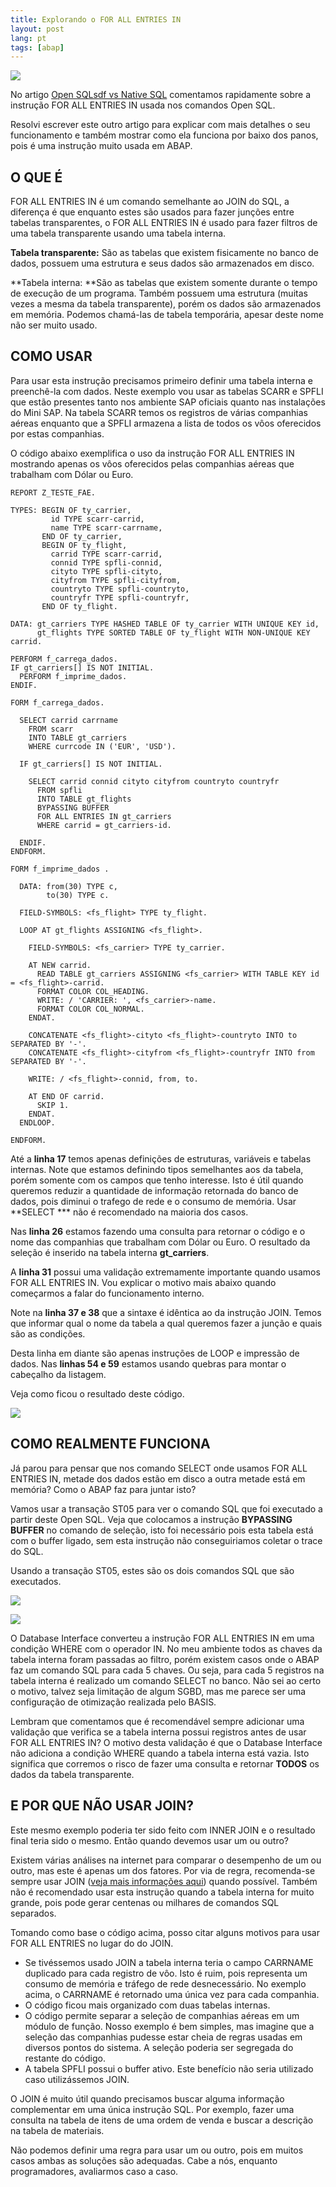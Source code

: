 ```yaml
---
title: Explorando o FOR ALL ENTRIES IN
layout: post
lang: pt
tags: [abap]
---
```

![](/public/images/2015/03/2014-05-05-20_57_24-Documentação-palavra-chave-ABAP.png)

No artigo [Open SQLsdf vs Native SQL](/2015/03/13/open-sql-vs-native-sql/) comentamos rapidamente sobre a instrução FOR ALL ENTRIES IN usada nos comandos Open SQL.

Resolvi escrever este outro artigo para explicar com mais detalhes o seu funcionamento e também mostrar como ela funciona por baixo dos panos, pois é uma instrução muito usada em ABAP.

## O QUE É

FOR ALL ENTRIES IN é um comando semelhante ao JOIN do SQL, a diferença é que enquanto estes são usados para fazer junções entre tabelas transparentes, o FOR ALL ENTRIES IN é usado para fazer filtros de uma tabela transparente usando uma tabela interna.

**Tabela transparente:** São as tabelas que existem fisicamente no banco de dados, possuem uma estrutura e seus dados são armazenados em disco.

**Tabela interna: **São as tabelas que existem somente durante o tempo de execução de um programa. Também possuem uma estrutura (muitas vezes a mesma da tabela transparente), porém os dados são armazenados em memória. Podemos chamá-las de tabela temporária, apesar deste nome não ser muito usado.

## COMO USAR

Para usar esta instrução precisamos primeiro definir uma tabela interna e preenchê-la com dados. Neste exemplo vou usar as tabelas SCARR e SPFLI que estão presentes tanto nos ambiente SAP oficiais quanto nas instalações do Mini SAP. Na tabela SCARR temos os registros de várias companhias aéreas enquanto que a SPFLI armazena a lista de todos os vôos oferecidos por estas companhias.

O código abaixo exemplifica o uso da instrução FOR ALL ENTRIES IN mostrando apenas os vôos oferecidos pelas companhias aéreas que trabalham com Dólar ou Euro.

~~~
REPORT Z_TESTE_FAE.

TYPES: BEGIN OF ty_carrier,
         id TYPE scarr-carrid,
         name TYPE scarr-carrname,
       END OF ty_carrier,
       BEGIN OF ty_flight,
         carrid TYPE scarr-carrid,
         connid TYPE spfli-connid,
         cityto TYPE spfli-cityto,
         cityfrom TYPE spfli-cityfrom,
         countryto TYPE spfli-countryto,
         countryfr TYPE spfli-countryfr,
       END OF ty_flight.

DATA: gt_carriers TYPE HASHED TABLE OF ty_carrier WITH UNIQUE KEY id,
      gt_flights TYPE SORTED TABLE OF ty_flight WITH NON-UNIQUE KEY carrid.

PERFORM f_carrega_dados.
IF gt_carriers[] IS NOT INITIAL.
  PERFORM f_imprime_dados.
ENDIF.

FORM f_carrega_dados.

  SELECT carrid carrname
    FROM scarr
    INTO TABLE gt_carriers
    WHERE currcode IN ('EUR', 'USD').

  IF gt_carriers[] IS NOT INITIAL.

    SELECT carrid connid cityto cityfrom countryto countryfr
      FROM spfli
      INTO TABLE gt_flights
      BYPASSING BUFFER
      FOR ALL ENTRIES IN gt_carriers
      WHERE carrid = gt_carriers-id.

  ENDIF.
ENDFORM.

FORM f_imprime_dados .

  DATA: from(30) TYPE c,
        to(30) TYPE c.

  FIELD-SYMBOLS: <fs_flight> TYPE ty_flight.

  LOOP AT gt_flights ASSIGNING <fs_flight>.

    FIELD-SYMBOLS: <fs_carrier> TYPE ty_carrier.

    AT NEW carrid.
      READ TABLE gt_carriers ASSIGNING <fs_carrier> WITH TABLE KEY id = <fs_flight>-carrid.
      FORMAT COLOR COL_HEADING.
      WRITE: / 'CARRIER: ', <fs_carrier>-name.
      FORMAT COLOR COL_NORMAL.
    ENDAT.

    CONCATENATE <fs_flight>-cityto <fs_flight>-countryto INTO to SEPARATED BY '-'.
    CONCATENATE <fs_flight>-cityfrom <fs_flight>-countryfr INTO from SEPARATED BY '-'.

    WRITE: / <fs_flight>-connid, from, to.

    AT END OF carrid.
      SKIP 1.
    ENDAT.
  ENDLOOP.

ENDFORM.
~~~

Até a **linha 17** temos apenas definições de estruturas, variáveis e tabelas internas. Note que estamos definindo tipos semelhantes aos da tabela, porém somente com os campos que tenho interesse. Isto é útil quando queremos reduzir a quantidade de informação retornada do banco de dados, pois diminui o trafego de rede e o consumo de memória. Usar **SELECT *** não é recomendado na maioria dos casos.

Nas **linha 26** estamos fazendo uma consulta para retornar o código e o nome das companhias que trabalham com Dólar ou Euro. O resultado da seleção é inserido na tabela interna **gt_carriers**.

A **linha 31** possui uma validação extremamente importante quando usamos FOR ALL ENTRIES IN. Vou explicar o motivo mais abaixo quando começarmos a falar do funcionamento interno.

Note na **linha 37 e 38** que a sintaxe é idêntica ao da instrução JOIN. Temos que informar qual o nome da tabela a qual queremos fazer a junção e quais são as condições.

Desta linha em diante são apenas instruções de LOOP e impressão de dados. Nas **linhas 54 e 59** estamos usando quebras para montar o cabeçalho da listagem.

Veja como ficou o resultado deste código.

![](/public/images/2015/03/exemplo-for-all-entries-in.png)

## COMO REALMENTE FUNCIONA

Já parou para pensar que nos comando SELECT onde usamos FOR ALL ENTRIES IN, metade dos dados estão em disco a outra metade está em memória? Como o ABAP faz para juntar isto?
  
Vamos usar a transação ST05 para ver o comando SQL que foi executado a partir deste Open SQL. Veja que colocamos a instrução **BYPASSING BUFFER** no comando de seleção, isto foi necessário pois esta tabela está com o buffer ligado, sem esta instrução não conseguiriamos coletar o trace do SQL.
  
Usando a transação ST05, estes são os dois comandos SQL que são executados.

![](/public/images/2015/03/sql-trace-1.png)

![](/public/images/2015/03/sql-trace-2.png)

O Database Interface converteu a instrução FOR ALL ENTRIES IN em uma condição WHERE com o operador IN. No meu ambiente todos as chaves da tabela interna foram passadas ao filtro, porém existem casos onde o ABAP faz um comando SQL para cada 5 chaves. Ou seja, para cada 5 registros na tabela interna é realizado um comando SELECT no banco. Não sei ao certo o motivo, talvez seja limitação de algum SGBD, mas me parece ser uma configuração de otimização realizada pelo BASIS.

Lembram que comentamos que é recomendável sempre adicionar uma validação que verifica se a tabela interna possui registros antes de usar FOR ALL ENTRIES IN? O motivo desta validação é que o Database Interface não adiciona a condição WHERE quando a tabela interna está vazia. Isto significa que corremos o risco de fazer uma consulta e retornar **TODOS** os dados da tabela transparente.

## E POR QUE NÃO USAR JOIN?

Este mesmo exemplo poderia ter sido feito com INNER JOIN e o resultado final teria sido o mesmo. Então quando devemos usar um ou outro?
  
Existem várias análises na internet para comparar o desempenho de um ou outro, mas este é apenas um dos fatores. Por via de regra, recomenda-se sempre usar JOIN ([veja mais informações aqui](http://scn.sap.com/thread/1174072)) quando possível. Também não é recomendado usar esta instrução quando a tabela interna for muito grande, pois pode gerar centenas ou milhares de comandos SQL separados.

Tomando como base o código acima, posso citar alguns motivos para usar FOR ALL ENTRIES no lugar do do JOIN.

  * Se tivéssemos usado JOIN a tabela interna teria o campo CARRNAME duplicado para cada registro de vôo. Isto é ruim, pois representa um consumo de memória e tráfego de rede desnecessário. No exemplo acima, o CARRNAME é retornado uma única vez para cada companhia.
  * O código ficou mais organizado com duas tabelas internas.
  * O código permite separar a seleção de companhias aéreas em um módulo de função. Nosso exemplo é bem simples, mas imagine que a seleção das companhias pudesse estar cheia de regras usadas em diversos pontos do sistema. A seleção poderia ser segregada do restante do código.
  * A tabela SPFLI possui o buffer ativo. Este benefício não seria utilizado caso utilizássemos JOIN.

O JOIN é muito útil quando precisamos buscar alguma informação complementar em uma única instrução SQL. Por exemplo, fazer uma consulta na tabela de itens de uma ordem de venda e buscar a descrição na tabela de materiais.

Não podemos definir uma regra para usar um ou outro, pois em muitos casos ambas as soluções são adequadas. Cabe a nós, enquanto programadores, avaliarmos caso a caso.